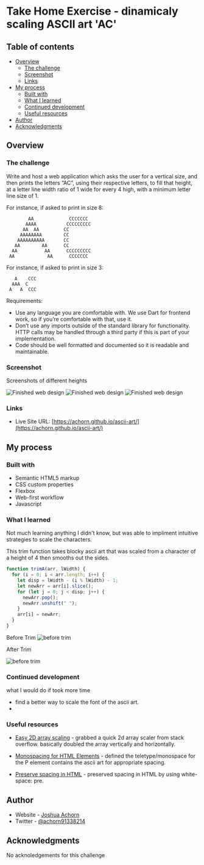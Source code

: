 # Take Home Exercise - dinamicaly scaling ASCII art 'AC'

## Table of contents

- [Overview](#overview)
  - [The challenge](#the-challenge)
  - [Screenshot](#screenshot)
  - [Links](#links)
- [My process](#my-process)
  - [Built with](#built-with)
  - [What I learned](#what-i-learned)
  - [Continued development](#continued-development)
  - [Useful resources](#useful-resources)
- [Author](#author)
- [Acknowledgments](#acknowledgments)

## Overview

### The challenge

Write and host a web application which asks the user for a vertical size, and then prints the letters “AC”, using their respective letters, to fill that height, at a letter line width ratio of 1 wide for every 4 high, with a minimum letter line size of 1.

For instance, if asked to print in size 8:

```
        AA             CCCCCCC
       AAAA           CCCCCCCCC
      AA  AA         CC
     AAAAAAAA        CC
    AAAAAAAAAA       CC
   AA        AA      CC
  AA          AA      CCCCCCCCC
 AA            AA      CCCCCCC
```

For instance, if asked to print in size 3:

```
   A    CCC
  AAA  C
 A   A  CCC
```

Requirements:

- Use any language you are comfortable with. We use Dart for frontend work, so if you’re comfortable with that, use it.
- Don’t use any imports outside of the standard library for functionality. HTTP calls may be handled through a third party if this is part of your implementation.
- Code should be well formatted and documented so it is readable and maintainable.

### Screenshot

Screenshots of different heights

![Finished web design](./images/20.png)
![Finished web design](./images/100.png)
![Finished web design](./images/500.png)

### Links

- Live Site URL: [https://achorn.github.io/ascii-art/](https://achorn.github.io/ascii-art/)

## My process

### Built with

- Semantic HTML5 markup
- CSS custom properties
- Flexbox
- Web-first workflow
- Javascript

### What I learned

Not much learning anything I didn't know, but was able to impliment intuitive strategies to scale the characters.

This trim function takes blocky ascii art that was scaled from a character of a height of 4 then smooths out the sides.

```js
function trimA(arr, lWidth) {
  for (i = 0; i < arr.length; i++) {
    let disp = lWidth - (i % lWidth) - 1;
    let newArr = arr[i].slice();
    for (let j = 0; j < disp; j++) {
      newArr.pop();
      newArr.unshift(" ");
    }
    arr[i] = newArr;
  }
}
```

Before Trim
![before trim](./images/before-trim.png)

After Trim

![before trim](./images/after-trim.png)

### Continued development

what I would do if took more time

- find a better way to scale the font of the ascii art.
-

### Useful resources

- [Easy 2D array scaling](https://stackoverflow.com/questions/49620245/how-to-scale-a-two-dimensional-array-in-javascript-fast) - grabbed a quick 2d array scaler from stack overflow. basically doubled the array vertically and horizontally.

- [Monospacing for HTML Elements](https://www.w3schools.com/tags/tag_tt.asp) - defined the teletype/monospace for the P element contains the ascii art for appropriate spacing.

- [Preserve spacing in HTML](https://stackoverflow.com/questions/18427697/how-to-keep-all-the-spaces-in-a-string) - preserved spacing in HTML by using white-space: pre.

## Author

- Website - [Joshua Achorn](https://achorn.github.io/)
- Twitter - [@achorn91338214](https://twitter.com/achorn91338214)

## Acknowledgments

No acknoledgements for this challenge

